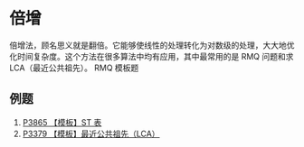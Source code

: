 # 倍增

倍增法，顾名思义就是翻倍。它能够使线性的处理转化为对数级的处理，大大地优化时间复杂度。这个方法在很多算法中均有应用，其中最常用的是 RMQ 问题和求 LCA（最近公共祖先）。
RMQ 模板题

## 例题
1. [P3865 【模板】ST 表](https://www.luogu.com.cn/problem/P3865)
2. [P3379 【模板】最近公共祖先（LCA）](https://www.luogu.com.cn/problem/P3379)
